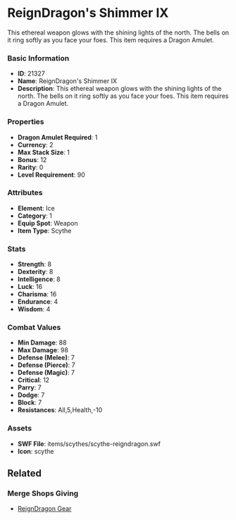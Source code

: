 # ReignDragon's Shimmer IX

This ethereal weapon glows with the shining lights of the north. The bells on it ring softly as you face your foes. This item requires a Dragon Amulet.

### Basic Information

- **ID**: 21327
- **Name**: ReignDragon&#039;s Shimmer IX
- **Description**: This ethereal weapon glows with the shining lights of the north. The bells on it ring softly as you face your foes. This item requires a Dragon Amulet.

### Properties

- **Dragon Amulet Required**: 1
- **Currency**: 2
- **Max Stack Size**: 1
- **Bonus**: 12
- **Rarity**: 0
- **Level Requirement**: 90

### Attributes

- **Element**: Ice
- **Category**: 1
- **Equip Spot**: Weapon
- **Item Type**: Scythe

### Stats

- **Strength**: 8
- **Dexterity**: 8
- **Intelligence**: 8
- **Luck**: 16
- **Charisma**: 16
- **Endurance**: 4
- **Wisdom**: 4

### Combat Values

- **Min Damage**: 88
- **Max Damage**: 98
- **Defense (Melee)**: 7
- **Defense (Pierce)**: 7
- **Defense (Magic)**: 7
- **Critical**: 12
- **Parry**: 7
- **Dodge**: 7
- **Block**: 7
- **Resistances**: All,5,Health,-10

### Assets

- **SWF File**: items/scythes/scythe-reigndragon.swf
- **Icon**: scythe

## Related

### Merge Shops Giving

- [ReignDragon Gear](../merge-shops/380-reigndragon-gear.md)

